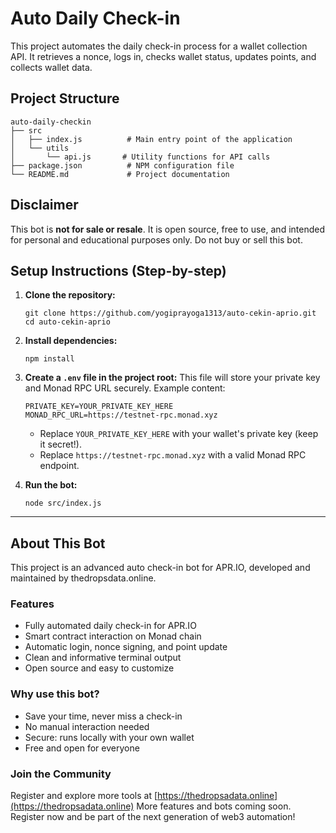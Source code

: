 # Auto Daily Check-in

This project automates the daily check-in process for a wallet collection API. It retrieves a nonce, logs in, checks wallet status, updates points, and collects wallet data.

## Project Structure

```
auto-daily-checkin
├── src
│   ├── index.js          # Main entry point of the application
│   └── utils
│       └── api.js       # Utility functions for API calls
├── package.json          # NPM configuration file
└── README.md             # Project documentation
```

## Disclaimer
This bot is **not for sale or resale**. It is open source, free to use, and intended for personal and educational purposes only. Do not buy or sell this bot.

## Setup Instructions (Step-by-step)

1. **Clone the repository:**
   ```
   git clone https://github.com/yogiprayoga1313/auto-cekin-aprio.git
   cd auto-cekin-aprio
   ```

2. **Install dependencies:**
   ```
   npm install
   ```

3. **Create a `.env` file in the project root:**
   This file will store your private key and Monad RPC URL securely.
   Example content:
   ```
   PRIVATE_KEY=YOUR_PRIVATE_KEY_HERE
   MONAD_RPC_URL=https://testnet-rpc.monad.xyz
   ```
   - Replace `YOUR_PRIVATE_KEY_HERE` with your wallet's private key (keep it secret!).
   - Replace `https://testnet-rpc.monad.xyz` with a valid Monad RPC endpoint.

4. **Run the bot:**
   ```
   node src/index.js
   ```

---

## About This Bot

This project is an advanced auto check-in bot for APR.IO, developed and maintained by thedropsdata.online.

### Features
- Fully automated daily check-in for APR.IO
- Smart contract interaction on Monad chain
- Automatic login, nonce signing, and point update
- Clean and informative terminal output
- Open source and easy to customize

### Why use this bot?
- Save your time, never miss a check-in
- No manual interaction needed
- Secure: runs locally with your own wallet
- Free and open for everyone

### Join the Community
Register and explore more tools at [https://thedropsadata.online](https://thedropsadata.online)
More features and bots coming soon. Register now and be part of the next generation of web3 automation!